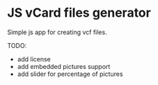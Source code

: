 # JS vCard files generator
Simple js app for creating vcf files.

TODO:
* add license
* add embedded pictures support
* add slider for percentage of pictures
